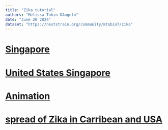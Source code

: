 ```yaml
---
title: "Zika tutorial"
authors: "Melissa Tobin-DAngelo"
date: "June 20 2024"
dataset: "https://nextstrain.org/community/mtobin7/zika"
---
```

# [Singapore](https://nextstrain.org/community/mtobin7/zika?f_country=Singapore)
# [United States Singapore](https://nextstrain.org/community/mtobin7/zika?f_country=Singapore,USA)
# [Animation](https://nextstrain.org/community/mtobin7/zika?animate=2012-06-21,2016-11-04,0,0,30000&f_country=Singapore,USA,Brazil)
# [spread of Zika in Carribean and USA](https://nextstrain.org/community/mtobin7/zika?animate=2012-06-21,2016-11-04,0,0,30000&d=tree,map&f_country=Dominican%20Republic,Puerto%20Rico,USA&p=grid)
